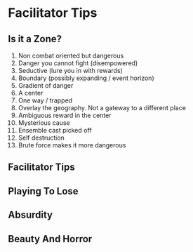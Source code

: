 # Facilitator Tips

## Is it a Zone?

1. Non combat oriented but dangerous 
2. Danger you cannot fight (disempowered)
3. Seductive (lure you in with rewards)
4. Boundary (possibly expanding / event horizon)
5. Gradient of danger 
6. A center
7. One way / trapped 
8. Overlay the geography. Not a gateway to a different place
9. Ambiguous reward in the center 
10. Mysterious cause
11. Ensemble cast picked off 
12. Self destruction
13. Brute force makes it more dangerous 

## Facilitator Tips

## Playing To Lose

## Absurdity

## Beauty And Horror
